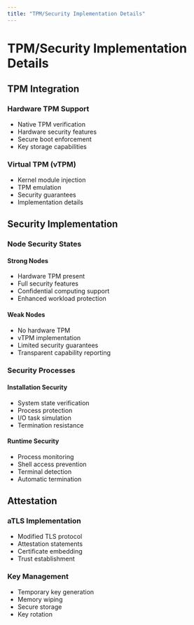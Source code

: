 ```yaml
---
title: "TPM/Security Implementation Details"
---
```


# TPM/Security Implementation Details

## TPM Integration

### Hardware TPM Support
* Native TPM verification
* Hardware security features
* Secure boot enforcement
* Key storage capabilities

### Virtual TPM (vTPM)
* Kernel module injection
* TPM emulation
* Security guarantees
* Implementation details

## Security Implementation

### Node Security States

#### Strong Nodes
* Hardware TPM present
* Full security features
* Confidential computing support
* Enhanced workload protection

#### Weak Nodes
* No hardware TPM
* vTPM implementation
* Limited security guarantees
* Transparent capability reporting

### Security Processes

#### Installation Security
* System state verification
* Process protection
* I/O task simulation
* Termination resistance

#### Runtime Security
* Process monitoring
* Shell access prevention
* Terminal detection
* Automatic termination

## Attestation

### aTLS Implementation
* Modified TLS protocol
* Attestation statements
* Certificate embedding
* Trust establishment

### Key Management
* Temporary key generation
* Memory wiping
* Secure storage
* Key rotation
